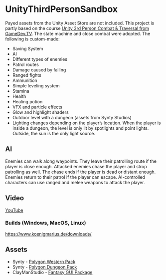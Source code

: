 # UnityThirdPersonSandbox
Payed assets from the Unity Asset Store are not included. This project is partly based on the course [Unity 3rd Person Combat & Traversal from GameDev.TV](https://www.udemy.com/course/unity-3rd-person-combat-traversal/). The state machine and close combat were adopted. The following is custom-made:

-	Saving System
-	AI
-	Different types of enemies
-	Patrol routes
-	Damage caused by falling
-	Ranged fights
-	Ammunition
-	Simple leveling system
-	Stamina
-	Health
-	Healing potion
-	VFX and particle effects
-	Glow and highlight shaders
-	Outdoor level with a dungeon (assets from Synty Studios)
-	Lighting changes depending on the player’s location. When the player is inside a dungeon, the level is only lit by spotlights and point lights. Outside, the sun is the only light source.

## AI
Enemies can walk along waypoints. They leave their patrolling route if the player is close enough. Attacked enemies chase the player and strop patrolling as well. The chase ends if the player is dead or distant enough. Enemies return to their patrol if the player can escape. AI-controlled characters can use ranged and melee weapons to attack the player.


## Video
[YouTube](https://youtu.be/0dlH6EUKWg4)

### Builds (Windows, MacOS, Linux)
https://www.koenigmarius.de/downloads/

## Assets
- Synty - [Polygon Western Pack](https://assetstore.unity.com/packages/3d/environments/dungeons/polygon-dungeons-low-poly-3d-art-by-synty-102677) 
- Synty - [Polygon Dungeon Pack](https://assetstore.unity.com/packages/3d/environments/historic/polygon-western-low-poly-3d-art-by-synty-112212)
- ClayManStudio - [Fantasy GUI Package](https://assetstore.unity.com/packages/2d/gui/fantasy-gui-package-137976)
